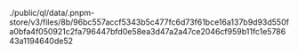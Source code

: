./public/ql/data/.pnpm-store/v3/files/8b/96bc557accf5343b5c477fc6d73f61bce16a137b9d93d550fa0bfa4f050921c2fa796447bfd0e58ea3d47a2a47ce2046cf959b11fc1e578643a1194640de52